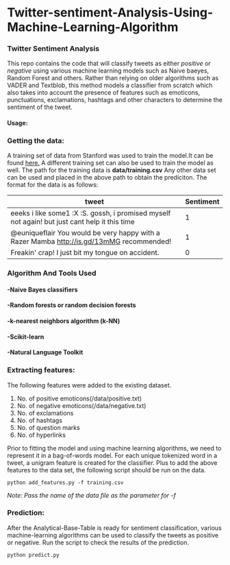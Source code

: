 # Twitter-sentiment-Analysis-Using-Machine-Learning-Algorithm
### Twitter Sentiment Analysis

This repo contains the code that will classify tweets as either _positive_ or _negative_ using various machine learning models such as Naive baeyes, Random Forest and others. 
Rather than relying on older algorithms such as VADER and Textblob, this method models a classifier from scratch which also takes into account the presence of features such as emoticons, punctuations, exclamations, hashtags and other characters to determine the sentiment of the tweet.

#### **Usage:**
###  Getting the data:

A training set of data from Stanford was used to train the model.It can be found [here.](http://cs.stanford.edu/people/alecmgo/trainingandtestdata.zip) 
A different training set can also be used to train the model as well. The path for the training data is **data/training.csv**
Any other data set can be used and placed in the above path to obtain the prediciton.
The format for the data is as follows:

| tweet  | Sentiment |
| ------------- | ------------- |
| eeeks i like some1 :X :S. gossh, i promised myself not again! but just cant help it this time   | 1  |
| @euniqueflair You would be very happy with a Razer Mamba  http://is.gd/13mMG recommended!  | 1  |
| Freakin' crap! I just bit my tongue on accident.  | 0  |

### Algorithm And Tools Used

#### -Naive Bayes classifiers
#### -Random forests or random decision forests
#### -k-nearest neighbors algorithm (k-NN)
#### -Scikit-learn
#### -Natural Language Toolkit 



### Extracting features:

The following features were added to the existing dataset.
1. No. of positive emoticons(/data/positive.txt)
2. No. of negative emoticons(/data/negative.txt)
3. No. of exclamations
4. No. of hashtags
5. No. of question marks
6. No. of hyperlinks

Prior to fitting the model and using machine learning algorithms, we need to represent it in a bag-of-words model. 
For each unique tokenized word in a tweet, a unigram feature is created for the classifier. 
Plus to add the above features to the data set, the following script should be run on the data.
```
python add_features.py -f training.csv
```
_Note: Pass the name of the data file as the parameter for -f_

### Prediction:

After the Analytical-Base-Table is ready for sentiment classification, various machine-learning algorithms can be used to classify the tweets as positive or negative.
Run the script to check the results of the prediction.
```
python predict.py

```
